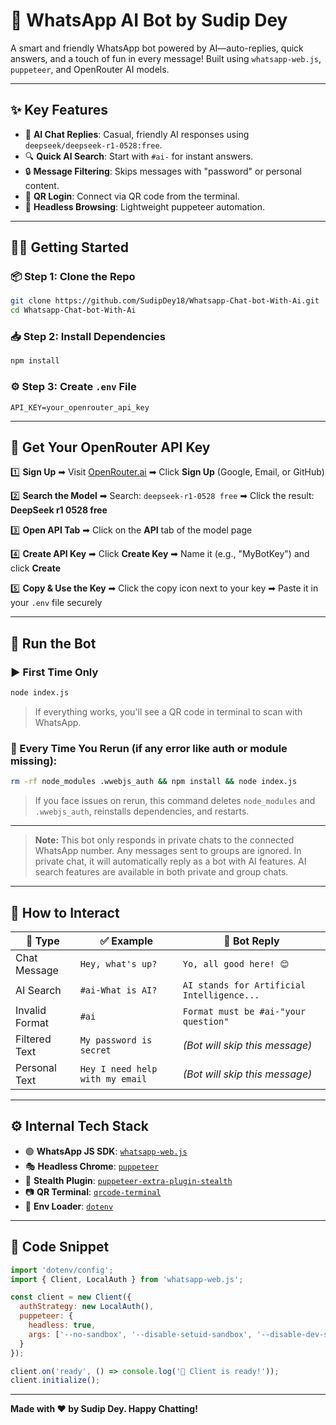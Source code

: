 # 🤖 WhatsApp AI Bot by Sudip Dey

A smart and friendly WhatsApp bot powered by AI—auto-replies, quick answers, and a touch of fun in every message! Built using `whatsapp-web.js`, `puppeteer`, and OpenRouter AI models.

---

## ✨ Key Features

* 🤖 **AI Chat Replies**: Casual, friendly AI responses using `deepseek/deepseek-r1-0528:free`.
* 🔍 **Quick AI Search**: Start with `#ai-` for instant answers.
* 🔒 **Message Filtering**: Skips messages with "password" or personal content.
* 📲 **QR Login**: Connect via QR code from the terminal.
* 🧠 **Headless Browsing**: Lightweight puppeteer automation.

---

## 🧑‍💻 Getting Started

### 📦 Step 1: Clone the Repo

```bash
git clone https://github.com/SudipDey18/Whatsapp-Chat-bot-With-Ai.git
cd Whatsapp-Chat-bot-With-Ai
```

### 📥 Step 2: Install Dependencies

```bash
npm install
```

### ⚙️ Step 3: Create `.env` File

```env
API_KEY=your_openrouter_api_key
```

---

## 🔑 Get Your OpenRouter API Key

1️⃣ **Sign Up**
➡ Visit [OpenRouter.ai](https://openrouter.ai)
➡ Click **Sign Up** (Google, Email, or GitHub)

2️⃣ **Search the Model**
➡ Search: `deepseek-r1-0528 free`
➡ Click the result: **DeepSeek r1 0528 free**

3️⃣ **Open API Tab**
➡ Click on the **API** tab of the model page

4️⃣ **Create API Key**
➡ Click **Create Key**
➡ Name it (e.g., "MyBotKey") and click **Create**

5️⃣ **Copy & Use the Key**
➡ Click the copy icon next to your key
➡ Paste it in your `.env` file securely

---

## 🚀 Run the Bot

### ▶️ First Time Only

```bash
node index.js
```

> If everything works, you'll see a QR code in terminal to scan with WhatsApp.

### 🔁 Every Time You Rerun (if any error like auth or module missing):

```bash
rm -rf node_modules .wwebjs_auth && npm install && node index.js
```

> If you face issues on rerun, this command deletes `node_modules` and `.wwebjs_auth`, reinstalls dependencies, and restarts.

---

> **Note:** This bot only responds in private chats to the connected WhatsApp number. Any messages sent to groups are ignored. In private chat, it will automatically reply as a bot with AI features. AI search features are available in both private and group chats.

---


## 💬 How to Interact

| 💬 Type        | ✅ Example                       | 🤖 Bot Reply                               |
| -------------- | ------------------------------- | ------------------------------------------ |
| Chat Message   | `Hey, what's up?`               | `Yo, all good here! 😊`                    |
| AI Search      | `#ai-What is AI?`               | `AI stands for Artificial Intelligence...` |
| Invalid Format | `#ai`                           | `Format must be #ai-"your question"`       |
| Filtered Text  | `My password is secret`         | *(Bot will skip this message)*             |
| Personal Text  | `Hey I need help with my email` | *(Bot will skip this message)*             |

---

## ⚙️ Internal Tech Stack

* 🟢 **WhatsApp JS SDK**: [`whatsapp-web.js`](https://github.com/pedroslopez/whatsapp-web.js)
* 🎭 **Headless Chrome**: [`puppeteer`](https://pptr.dev/)
* 👻 **Stealth Plugin**: [`puppeteer-extra-plugin-stealth`](https://github.com/berstend/puppeteer-extra)
* 📷 **QR Terminal**: [`qrcode-terminal`](https://github.com/gtanner/qrcode-terminal)
* 🔐 **Env Loader**: [`dotenv`](https://github.com/motdotla/dotenv)

---

## 🧪 Code Snippet

```js
import 'dotenv/config';
import { Client, LocalAuth } from 'whatsapp-web.js';

const client = new Client({
  authStrategy: new LocalAuth(),
  puppeteer: {
    headless: true,
    args: ['--no-sandbox', '--disable-setuid-sandbox', '--disable-dev-shm-usage']
  }
});

client.on('ready', () => console.log('🤖 Client is ready!'));
client.initialize();
```

---

**Made with ❤️ by Sudip Dey. Happy Chatting!**
